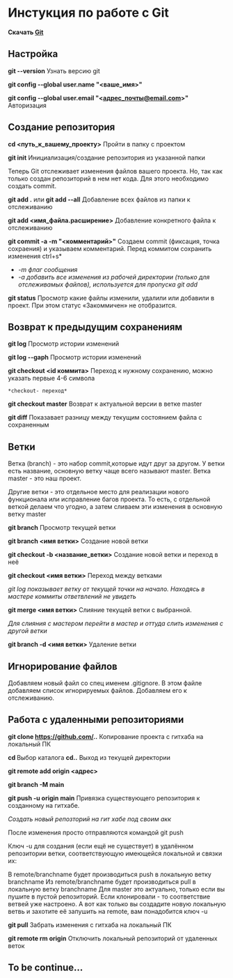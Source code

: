 # Инстукция по работе с Git

**Скачать [Git](https://git-scm.com/downloads)**

##  Настройка
 
**git --version**
Узнать версию git

**git config --global user.name "<ваше_имя>"** 

**git config --global user.email "<адрес_почты@email.com>"**
Авторизация

##  Создание репозитория
**cd <путь_к_вашему_проекту>**
Пройти в папку с проектом

**git init** 
Инициализация/создание репозитория из указанной папки

Теперь Git отслеживает изменения файлов вашего проекта. Но, так как только создан репозиторий в нем нет кода. Для этого необходимо создать commit.

**git add .** или **git add --all**
Добавление всех файлов из папки к отслеживанию

**git add <имя_файла.расширение>** 
Добавление конкретного файла к отслеживанию

**git commit -a -m "<комментарий>"**
Создаем commit (фиксация, точка сохраения) и указываем комментарий. Перед коммитом сохранить изменения ctrl+s*
- *-m флаг сообщения*
- *-a добавить все изменения из рабочей директории (только для отслеживамых файлов), используется для пропуска git add*

**git status**
Просмотр какие файлы изменили, удалили или добавили в проект. При этом статус «Закоммичен» не отобразится.

##  Возврат к предыдущим сохранениям

**git log**
Просмотр истории изменений

**git log --gaph**
Просмотр истории изменений

**git checkout <id коммита>**
Переход к нужному сохранению, можно указать первые 4-6 символа

    *checkout- переход*

**git checkout master** 
Возврат к актуальной версии в ветке master
 
**git diff**
Показавает разницу между текущим состоянием файла с сохраненным 


## Ветки
Ветка (branch) - это набор commit,которые идут друг за другом. У ветки есть название, основную ветку чаще всего называют master. Ветка master - это наш проект.

Другие ветки - это отдельное место для реализации нового функционала или исправление багов проекта. То есть, с отдельной веткой делаем что угодно, а затем сливаем эти изменения в основную ветку master

**git branch**
Просмотр текущей ветки

**git branch <имя ветки>**
Создание новой ветки

**git checkout -b <название_ветки>**
Создание новой ветки и переход в неё

**git checkout <имя ветки>**
Переход между ветками

*git log показывает ветку от текущей точки на начало. Находясь в мастере коммиты ответвлений не увидеть*

**git merge <имя ветки>**
Слияние текущей ветки с выбранной. 

*Для слияния с мастером перейти в мастер и оттуда слить изменения с другой ветки*

**git branch -d <имя ветки>**
Удаление ветки


## Игнорирование файлов

Добавляем новый файл со спец именем .gitignore. 
В этом файле добавляем список игнорируемых файлов. Добавляем его к отслеживанию.

## Работа с удаленными репозиториями

**git clone https://github.com/..**
Копирование проекта с гитхаба на локальный ПК

**cd <name dir>**
Выбор каталога
**cd..**
Выход из текущей директории

**git remote add origin <адрес>**

**git branch -M main**

**git push -u origin main**
Привязка существующего репозитория к созданному на гитхабе.

*Создать новый  репозторий на гит хабе под своим акк* 
    
После изменения просто отправляются командой git push

Ключ -u для создания (если ещё не существует) в удалённом репозитории ветки, соответствующую имеющейся локальной и связки их:


В remote/branchname будет производиться push в локальную ветку branchname
Из remote/branchname будет производиться pull в локальную ветку branchname
Для master это актуально, только если вы пушите в пустой репозиторий. Если клонировали - то соответствие ветвей уже настроено. А вот как только вы создадите новую локальную ветвь и захотите её запушить на remote, вам понадобится ключ -u

**git pull**
Забрать изменения с гитхаба на локальный ПК

**git remote rm origin**
Отключить локальный репозиторий от удаленных веток

## To be continue...   